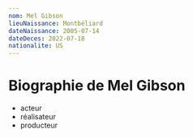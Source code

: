 ```yaml
---
nom: Mel Gibson
lieuNaissance: Montbéliard
dateNaissance: 2005-07-14
dateDeces: 2022-07-18
nationalite: US
---
```


# Biographie de Mel Gibson

- acteur
- réalisateur
- producteur
